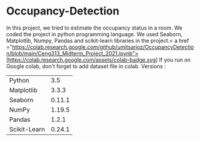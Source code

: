 # Occupancy-Detection
In this project, we tried to estimate the occupancy status in a room. We coded the project in python programming language. We used Seaborn, Matplotlib, Numpy, Pandas and scikit-learn libraries in the project.< a href ="https://colab.research.google.com/github/umitsarioz/OccupancyDetection/blob/main/Ceng313_Midterm_Project_2021.ipynb">[https://colab.research.google.com/assets/colab-badge.svg] </a>
If you run on Google colab, don't forget to add dataset file in colab. 
Versions :
<table>
<tr>  
  <td> Python </td>
  <td> 3.5 </td>
  </tr>
  <tr>
    <td> Matplotlib </td>
    <td> 3.3.3 </td>
  </tr>
  <tr>
    <td> Seaborn </td>
    <td> 0.11.1 </td>
  </tr>
  <tr>
    <td> NumPy</td>
    <td> 1.19.5 </td>
  </tr>
  <tr>
    <td> Pandas</td>
    <td> 1.2.1 </td>
  </tr>
  <tr>
    <td> Scikit-Learn </td>
    <td> 0.24.1 </td>
   </tr>
</table>
